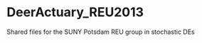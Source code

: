 DeerActuary_REU2013
===================

Shared files for the SUNY Potsdam REU group in stochastic DEs
